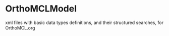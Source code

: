 # OrthoMCLModel
xml files with basic data types definitions, and their structured searches, for OrthoMCL.org
